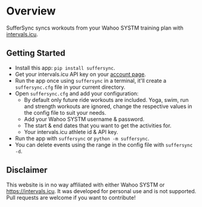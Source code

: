 # Overview

SufferSync syncs workouts from your Wahoo SYSTM training plan with [intervals.icu](https://intervals.icu).

## Getting Started

- Install this app: `pip install suffersync`.
- Get your intervals.icu API key on your [account page](https://intervals.icu/settings).
- Run the app once using `suffersync` in a terminal, it'll create a `suffersync.cfg` file in your current directory.
- Open `suffersync.cfg` and add your configuration:
  - By default only future ride workouts are included. Yoga, swim, run and strength workouts are ignored, change the respective values in the config file to suit your needs.
  - Add your Wahoo SYSTM username & password.
  - The start & end dates that you want to get the activities for.
  - Your intervals.icu athlete id & API key.
- Run the app with `suffersync` or `python -m suffersync`.
- You can delete events using the range in the config file with `suffersync -d`.

## Disclaimer

This website is in no way affiliated with either Wahoo SYSTM or <https://intervals.icu>. It was developed for personal use and is not supported. Pull requests are welcome if you want to contribute!
